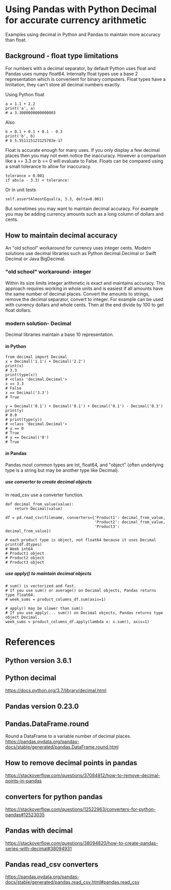 # Using Pandas with Python Decimal for accurate currency arithmetic
Examples using decimal in Python and Pandas to maintain more accuracy than float.

## Background - float type limitations
For numbers with a decimal separator, by default Python uses float and Pandas uses numpy float64.
Internally float types use a base 2 representation which is convenient for binary computers.
Float types have a limitation, they can't store all decimal numbers exactly.

Using Python float

    a = 1.1 + 2.2
    print('a', a)
    # a 3.3000000000000003

Also

    b = 0.1 + 0.1 + 0.1 - 0.3
    print('b', b)
    # b 5.551115123125783e-17

Float is accurate enough for many uses.
If you only display a few decimal places then you may not even notice the inaccuracy.
However a comparison like a == 3.3 or b == 0 will evaluate to False.
Floats can be compared using a small tolerance to allow for inaccuracy.

    tolerance = 0.001
    if abs(a - 3.3) < tolerance:

Or in unit tests

    self.assertAlmostEqual(a, 3.3, delta=0.001)

But sometimes you may want to maintain decimal accuracy.
For example you may be adding currency amounts such as a long column of dollars and cents.

## How to maintain decimal accuracy
An "old school" workaround for currency uses integer cents.
Modern solutions use decimal libraries such as Python decimal.Decimal or Swift Decimal or Java BigDecimal.

### "old school" workaround- integer
Within its size limits integer arithmetic is exact and maintains accuracy.
This approach requires working in whole units and is easiest if all amounts have the same number of decimal places.
Convert the amounts to strings, remove the decimal separator, convert to integer.
For example can be used with currency dollars and whole cents.
Then at the end divide by 100 to get float dollars.

### modern solution- Decimal
Decimal libraries maintain a base 10 representation.

#### in Python

    from decimal import Decimal
    x = Decimal('1.1') + Decimal('2.2')
    print(x)
    # 3.3
    print(type(x))
    # <class 'decimal.Decimal'>
    x == 3.3
    # False
    x == Decimal('3.3')
    # True

    y = Decimal('0.1') + Decimal('0.1') + Decimal('0.1') - Decimal('0.3')
    print(y)
    # 0.0
    # print(type(y))
    # <class 'decimal.Decimal'>
    # y == 0
    # True
    # y == Decimal('0')
    # True

#### in Pandas
Pandas most common types are int, float64, and "object" (often underlying type is a string but may be another type like Decimal).

##### use converter to create decimal objects
In read_csv use a converter function.

    def decimal_from_value(value):
        return Decimal(value)

    df = pd.read_csv(filename, converters={'Product1': decimal_from_value,
                                           'Product2': decimal_from_value,
                                           'Product3': decimal_from_value})

    # each product type is object, not float64 because it uses Decimal
    print(df.dtypes)
    # Week int64
    # Product1 object
    # Product2 object
    # Product3 object

##### use apply() to maintain decimal objects

    # sum() is vectorized and fast.
    # If you use sum() or average() on Decimal objects, Pandas returns type float64.
    # week_sums = product_columns_df.sum(axis=1)

    # apply() may be slower than sum()
    # If you use apply(... sum()) on Decimal objects, Pandas returns type object Decimal.
    week_sums = product_columns_df.apply(lambda x: x.sum(), axis=1)

# References

## Python version 3.6.1

## Python decimal
https://docs.python.org/3.7/library/decimal.html

## Pandas version 0.23.0

## Pandas.DataFrame.round
Round a DataFrame to a variable number of decimal places.
https://pandas.pydata.org/pandas-docs/stable/generated/pandas.DataFrame.round.html

## How to remove decimal points in pandas
https://stackoverflow.com/questions/37084812/how-to-remove-decimal-points-in-pandas

## converters for python pandas
https://stackoverflow.com/questions/12522963/converters-for-python-pandas#12523035

## Pandas with decimal
https://stackoverflow.com/questions/38094820/how-to-create-pandas-series-with-decimal#38094931

## Pandas read_csv converters
https://pandas.pydata.org/pandas-docs/stable/generated/pandas.read_csv.html#pandas.read_csv

